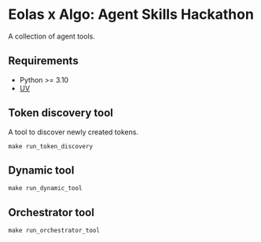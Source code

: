 # Eolas x Algo: Agent Skills Hackathon

A collection of agent tools.

## Requirements
* Python >= 3.10
* [UV](https://github.com/astral-sh/uv)

## Token discovery tool

A tool to discover newly created tokens.

```
make run_token_discovery
```

## Dynamic tool

```
make run_dynamic_tool
```


## Orchestrator tool

```
make run_orchestrator_tool
```